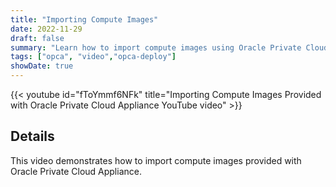 ```yaml
---
title: "Importing Compute Images"
date: 2022-11-29
draft: false
summary: "Learn how to import compute images using Oracle Private Cloud Applicance."
tags: ["opca", "video","opca-deploy"]
showDate: true
---
```


{{< youtube id="fToYmmf6NFk" title="Importing Compute Images Provided with Oracle Private Cloud Appliance YouTube video" >}}

## Details

This video demonstrates how to import compute images provided with Oracle Private Cloud Appliance.
